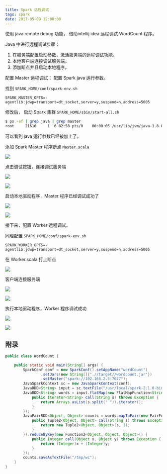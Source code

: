 ```yaml
---
title: Spark 远程调试
tags: spark
date: 2017-05-09 12:00:00
---
```


使用 java remote debug 功能， 借助intellij idea 远程调试 WordCount 程序。

<!-- more -->

Java 中进行远程调试步骤：
1. 在服务端配置启动参数，激活服务端的远程调试功能。
2. 本地客户端连接调试服务端。
3. 添加断点并且启动本地程序。

配置 Master 远程调试： 配置 Spark java 运行参数。

找到 `SPARK_HOME/conf/spark-env.sh`

```
SPARK_MASTER_OPTS=-agentlib:jdwp=transport=dt_socket,server=y,suspend=n,address=5005
```

修改后， 启动 Spark 集群 `SPARK_HOME/sbin/start-all.sh`

``` bash
$ ps -ef | grep java | grep master
root     21610     1  6 02:58 pts/0    00:00:05 /usr/lib/jvm/java-1.8.0-openjdk-1.8.0.131-2.b11.el7_3.x86_64/jre/bin/java -cp /usr/local/spark-2.1.0-bin-hadoop2.7/conf/:/usr/local/spark-2.1.0-bin-hadoop2.7/jars/* -agentlib:jdwp=transport=dt_socket,server=y,suspend=n,address=5005 -Xmx1g org.apache.spark.deploy.master.Master --host 192.168.2.5 --port 7077 --webui-port 8080
```

可以看到 java 运行参数已经被加上了。

添加 Spark Master 程序断点 `Master.scala`

![](/images/spark/spark-04.png)

点击调试按钮，连接调试服务端

![](/images/spark/spark-02.png)

![](/images/spark/spark-10.png)

启动本地驱动程序，Master 程序已经调试成功了

![](/images/spark/spark-09.png)

![](/images/spark/spark-08.png)

接下来，配置 Worker 远程调试。

同理配置 `SPARK_HOME/conf/spark-env.sh`

```
SPARK_WORKER_OPTS=-agentlib:jdwp=transport=dt_socket,server=y,suspend=n,address=5005
```
在 Worker.scala 打上断点

![](/images/spark/spark-11.png)

客户端连接服务端

![](/images/spark/spark-07.png)

![](/images/spark/spark-06.png)

执行本地驱动程序，Worker 程序调试成功

![](/images/spark/spark-09.png)

![](/images/spark/spark-05.png)


附录
---

``` java WordCount.java
public class WordCount {

    public static void main(String[] args) {
        SparkConf conf = new SparkConf().setAppName("wordCount")
                .setJars(new String[]{".//target//wordcount.jar"})
                .setMaster("spark://192.168.2.5:7077");
        JavaSparkContext sc = new JavaSparkContext(conf);
        JavaRDD<String> input = sc.textFile("/usr/local/spark-2.1.0-bin-hadoop2.7/README.md");
        JavaRDD<String> words = input.flatMap(new FlatMapFunction<String, String>() {
            public Iterator<String> call(String s) throws Exception {
                return Arrays.asList(s.split(" ")).iterator();
            }
        });
        JavaPairRDD<Object, Object> counts = words.mapToPair(new PairFunction<String, Object, Object>() {
            public Tuple2<Object, Object> call(String s) throws Exception {
                return new Tuple2<Object, Object>(s, 1);
            }
        }).reduceByKey(new Function2<Object, Object, Object>() {
            public Integer call(Object x, Object y) throws Exception {
                return (Integer)x + (Integer)y;
            }
        });
        counts.saveAsTextFile("/tmp/wc");
    }
}

```